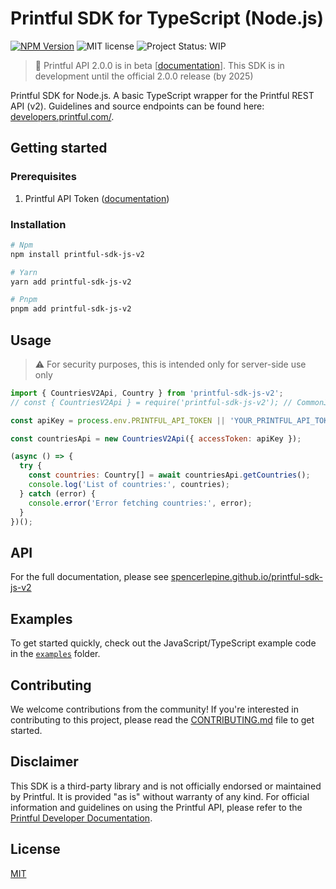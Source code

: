 # Printful SDK for TypeScript (Node.js)

[![NPM Version](https://img.shields.io/npm/v/printful-sdk-js-v2)](https://www.npmjs.com/package/printful-sdk-js-v2)
![MIT license](https://img.shields.io/badge/License-MIT-blue.svg) ![Project Status: WIP](https://www.repostatus.org/badges/latest/wip.svg)

> 📢 Printful API 2.0.0 is in beta [[documentation](https://developers.printful.com/docs/v2-beta/)]. This SDK is in development until the official 2.0.0 release (by 2025)

Printful SDK for Node.js. A basic TypeScript wrapper for the Printful REST API (v2). Guidelines and source endpoints can be found here:
[developers.printful.com/](https://developers.printful.com).

## Getting started

### Prerequisites

1. Printful API Token ([documentation](https://developers.printful.com))

### Installation

```sh
# Npm
npm install printful-sdk-js-v2

# Yarn
yarn add printful-sdk-js-v2

# Pnpm
pnpm add printful-sdk-js-v2
```

## Usage

> ⚠️ For security purposes, this is intended only for server-side use only

```js
import { CountriesV2Api, Country } from 'printful-sdk-js-v2';
// const { CountriesV2Api } = require('printful-sdk-js-v2'); // CommonJS

const apiKey = process.env.PRINTFUL_API_TOKEN || 'YOUR_PRINTFUL_API_TOKEN';

const countriesApi = new CountriesV2Api({ accessToken: apiKey });

(async () => {
  try {
    const countries: Country[] = await countriesApi.getCountries();
    console.log('List of countries:', countries);
  } catch (error) {
    console.error('Error fetching countries:', error);
  }
})();
```

## API

For the full documentation, please see [spencerlepine.github.io/printful-sdk-js-v2](https://spencerlepine.github.io/printful-sdk-js-v2/)

## Examples

To get started quickly, check out the JavaScript/TypeScript example code in the [`examples`](./examples) folder.

## Contributing

We welcome contributions from the community! If you're interested in contributing to this project, please read the [CONTRIBUTING.md](./CONTRIBUTING.md) file to get started.

## Disclaimer

This SDK is a third-party library and is not officially endorsed or maintained by Printful. It is provided "as is" without warranty of any kind. For official information and
guidelines on using the Printful API, please refer to the [Printful Developer Documentation](https://developers.printful.com/).

## License

[MIT](./LICENSE)
